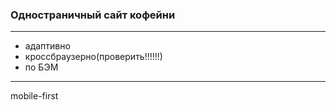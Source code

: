 ### Одностраничный сайт кофейни 
---
+ адаптивно
+ кроссбраузерно(проверить!!!!!!)
+ по БЭМ
---
mobile-first